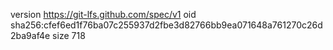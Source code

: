 version https://git-lfs.github.com/spec/v1
oid sha256:cfef6ed1f76ba07c255937d2fbe3d82766bb9ea071648a761270c26d2ba9af4e
size 718
